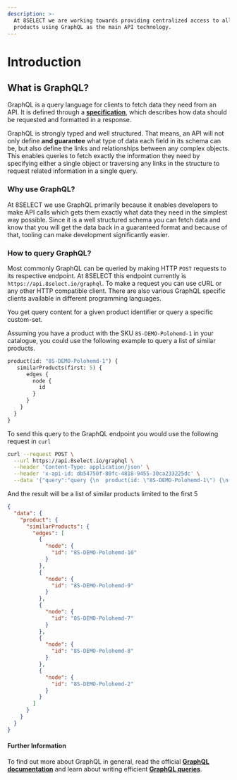 ```yaml
---
description: >-
  At 8SELECT we are working towards providing centralized access to all of our
  products using GraphQL as the main API technology.
---
```


# Introduction

## What is GraphQL?

GraphQL is a query language for clients to fetch data they need from an API. It is defined through a [**specification**](http://spec.graphql.org), which describes how data should be requested and formatted in a response.&#x20;

GraphQL is strongly typed and well structured. That means, an API will not only define **and guarantee** what type of data each field in its schema can be, but also define the links and relationships between any complex objects. This enables queries to fetch exactly the information they need by specifying either a single object or traversing any links in the structure to request related information in a single query.

### Why use GraphQL?

At 8SELECT we use GraphQL primarily because it enables developers to make API calls which gets them exactly what data they need in the simplest way possible. Since it is a well structured schema you can fetch data and know that you will get the data back in a guaranteed format and because of that, tooling can make development significantly easier.

### How to query GraphQL?

Most commonly GraphQL can be queried by making HTTP `POST` requests to its respective endpoint. At 8SELECT this endpoint currently is `https://api.8select.io/graphql`. To make a request you can use cURL or any other HTTP compatible client. There are also various GraphQL specific clients available in different programming languages.

You get query content for a given product identifier or query a specific custom-set.

Assuming you have a product with the SKU `8S-DEMO-Polohemd-1` in your catalogue,  you could use the following example to query a list of similar products.

```graphql
product(id: "8S-DEMO-Polohemd-1") {
   similarProducts(first: 5) {
      edges {
        node {
          id
        }
      }
    }
  }
}
```

To send this query to the GraphQL endpoint you would use the following request in `curl`

```bash
curl --request POST \
  --url https://api.8select.io/graphql \
  --header 'Content-Type: application/json' \
  --header 'x-api-id: db54750f-80fc-4818-9455-30ca233225dc' \
  --data '{"query":"query {\n  product(id: \"8S-DEMO-Polohemd-1\") {\n    similarProducts(first: 5) {\n      edges {\n        node {\n          id\n        }\n      }\n    }\n  }\n}\n"}'
```

And the result will be a list of similar products limited to the first 5

```json
{
  "data": {
    "product": {
      "similarProducts": {
        "edges": [
          {
            "node": {
              "id": "8S-DEMO-Polohemd-10"
            }
          },
          {
            "node": {
              "id": "8S-DEMO-Polohemd-9"
            }
          },
          {
            "node": {
              "id": "8S-DEMO-Polohemd-7"
            }
          },
          {
            "node": {
              "id": "8S-DEMO-Polohemd-8"
            }
          },
          {
            "node": {
              "id": "8S-DEMO-Polohemd-2"
            }
          }
        ]
      }
    }
  }
}
```

#### Further Information

To find out more about GraphQL in general, read the official [**GraphQL documentation**](https://graphql.org/learn/) and learn about writing efficient [**GraphQL queries**](https://graphql.org/learn/queries/).&#x20;

